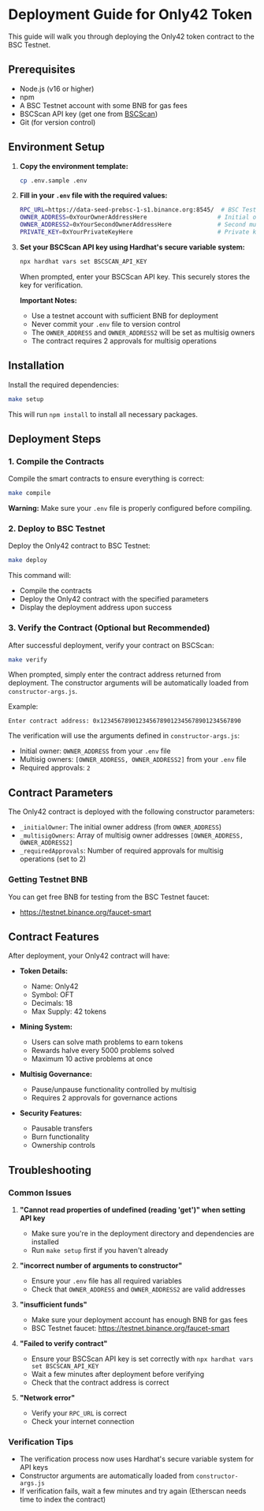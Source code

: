 # Deployment Guide for Only42 Token

This guide will walk you through deploying the Only42 token contract to the BSC Testnet.

## Prerequisites

- Node.js (v16 or higher)
- npm
- A BSC Testnet account with some BNB for gas fees
- BSCScan API key (get one from [BSCScan](https://bscscan.com/apis))
- Git (for version control)

## Environment Setup

1. **Copy the environment template:**
   ```bash
   cp .env.sample .env
   ```

2. **Fill in your `.env` file with the required values:**
   ```bash
   RPC_URL=https://data-seed-prebsc-1-s1.binance.org:8545/  # BSC Testnet RPC URL
   OWNER_ADDRESS=0xYourOwnerAddressHere                    # Initial owner of the contract
   OWNER_ADDRESS2=0xYourSecondOwnerAddressHere             # Second multisig owner
   PRIVATE_KEY=0xYourPrivateKeyHere                        # Private key for deployment
   ```

3. **Set your BSCScan API key using Hardhat's secure variable system:**
   ```bash
   npx hardhat vars set BSCSCAN_API_KEY
   ```
   When prompted, enter your BSCScan API key. This securely stores the key for verification.

   **Important Notes:**
   - Use a testnet account with sufficient BNB for deployment
   - Never commit your `.env` file to version control
   - The `OWNER_ADDRESS` and `OWNER_ADDRESS2` will be set as multisig owners
   - The contract requires 2 approvals for multisig operations

## Installation

Install the required dependencies:

```bash
make setup
```

This will run `npm install` to install all necessary packages.

## Deployment Steps

### 1. Compile the Contracts

Compile the smart contracts to ensure everything is correct:

```bash
make compile
```

**Warning:** Make sure your `.env` file is properly configured before compiling.

### 2. Deploy to BSC Testnet

Deploy the Only42 contract to BSC Testnet:

```bash
make deploy
```

This command will:
- Compile the contracts
- Deploy the Only42 contract with the specified parameters
- Display the deployment address upon success

### 3. Verify the Contract (Optional but Recommended)

After successful deployment, verify your contract on BSCScan:

```bash
make verify
```

When prompted, simply enter the contract address returned from deployment. The constructor arguments will be automatically loaded from `constructor-args.js`.

Example:
```
Enter contract address: 0x1234567890123456789012345678901234567890
```

The verification will use the arguments defined in `constructor-args.js`:
- Initial owner: `OWNER_ADDRESS` from your `.env` file
- Multisig owners: `[OWNER_ADDRESS, OWNER_ADDRESS2]` from your `.env` file
- Required approvals: `2`

## Contract Parameters

The Only42 contract is deployed with the following constructor parameters:

- `_initialOwner`: The initial owner address (from `OWNER_ADDRESS`)
- `_multisigOwners`: Array of multisig owner addresses `[OWNER_ADDRESS, OWNER_ADDRESS2]`
- `_requiredApprovals`: Number of required approvals for multisig operations (set to 2)

### Getting Testnet BNB

You can get free BNB for testing from the BSC Testnet faucet:
- https://testnet.binance.org/faucet-smart

## Contract Features

After deployment, your Only42 contract will have:

- **Token Details:**
  - Name: Only42
  - Symbol: OFT
  - Decimals: 18
  - Max Supply: 42 tokens

- **Mining System:**
  - Users can solve math problems to earn tokens
  - Rewards halve every 5000 problems solved
  - Maximum 10 active problems at once

- **Multisig Governance:**
  - Pause/unpause functionality controlled by multisig
  - Requires 2 approvals for governance actions

- **Security Features:**
  - Pausable transfers
  - Burn functionality
  - Ownership controls

## Troubleshooting

### Common Issues

1. **"Cannot read properties of undefined (reading 'get')" when setting API key**
   - Make sure you're in the deployment directory and dependencies are installed
   - Run `make setup` first if you haven't already

2. **"incorrect number of arguments to constructor"**
   - Ensure your `.env` file has all required variables
   - Check that `OWNER_ADDRESS` and `OWNER_ADDRESS2` are valid addresses

3. **"insufficient funds"**
   - Make sure your deployment account has enough BNB for gas fees
   - BSC Testnet faucet: https://testnet.binance.org/faucet-smart

4. **"Failed to verify contract"**
   - Ensure your BSCScan API key is set correctly with `npx hardhat vars set BSCSCAN_API_KEY`
   - Wait a few minutes after deployment before verifying
   - Check that the contract address is correct

5. **"Network error"**
   - Verify your `RPC_URL` is correct
   - Check your internet connection

### Verification Tips

- The verification process now uses Hardhat's secure variable system for API keys
- Constructor arguments are automatically loaded from `constructor-args.js`
- If verification fails, wait a few minutes and try again (Etherscan needs time to index the contract)
